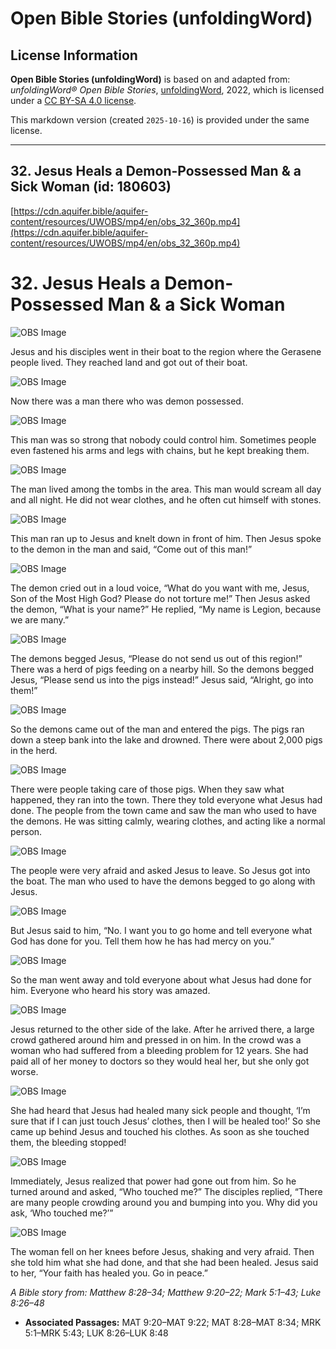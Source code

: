 # Open Bible Stories (unfoldingWord)

## License Information

**Open Bible Stories (unfoldingWord)** is based on and adapted from: _unfoldingWord® Open Bible Stories_, [unfoldingWord](https://unfoldingword.org/utw), 2022, which is licensed under a [CC BY-SA 4.0 license](https://creativecommons.org/licenses/by-sa/4.0/legalcode.en).

This markdown version (created `2025-10-16`) is provided under the same license.



--------------------------------

## 32. Jesus Heals a Demon-Possessed Man & a Sick Woman (id: 180603)

[https://cdn.aquifer.bible/aquifer-content/resources/UWOBS/mp4/en/obs_32_360p.mp4](https://cdn.aquifer.bible/aquifer-content/resources/UWOBS/mp4/en/obs_32_360p.mp4)

32\. Jesus Heals a Demon\-Possessed Man \& a Sick Woman
=======================================================

![OBS Image](https://cdn.aquifer.bible/aquifer-content/resources/UWOBS/jpg/360px/obs-en-32-01.jpg)

Jesus and his disciples went in their boat to the region where the Gerasene people lived. They reached land and got out of their boat.

![OBS Image](https://cdn.aquifer.bible/aquifer-content/resources/UWOBS/jpg/360px/obs-en-32-02.jpg)

Now there was a man there who was demon possessed.

![OBS Image](https://cdn.aquifer.bible/aquifer-content/resources/UWOBS/jpg/360px/obs-en-32-03.jpg)

This man was so strong that nobody could control him. Sometimes people even fastened his arms and legs with chains, but he kept breaking them.

![OBS Image](https://cdn.aquifer.bible/aquifer-content/resources/UWOBS/jpg/360px/obs-en-32-04.jpg)

The man lived among the tombs in the area. This man would scream all day and all night. He did not wear clothes, and he often cut himself with stones.

![OBS Image](https://cdn.aquifer.bible/aquifer-content/resources/UWOBS/jpg/360px/obs-en-32-05.jpg)

This man ran up to Jesus and knelt down in front of him. Then Jesus spoke to the demon in the man and said, “Come out of this man!”

![OBS Image](https://cdn.aquifer.bible/aquifer-content/resources/UWOBS/jpg/360px/obs-en-32-06.jpg)

The demon cried out in a loud voice, “What do you want with me, Jesus, Son of the Most High God? Please do not torture me!” Then Jesus asked the demon, “What is your name?” He replied, “My name is Legion, because we are many.”

![OBS Image](https://cdn.aquifer.bible/aquifer-content/resources/UWOBS/jpg/360px/obs-en-32-07.jpg)

The demons begged Jesus, “Please do not send us out of this region!” There was a herd of pigs feeding on a nearby hill. So the demons begged Jesus, “Please send us into the pigs instead!” Jesus said, “Alright, go into them!”

![OBS Image](https://cdn.aquifer.bible/aquifer-content/resources/UWOBS/jpg/360px/obs-en-32-08.jpg)

So the demons came out of the man and entered the pigs. The pigs ran down a steep bank into the lake and drowned. There were about 2,000 pigs in the herd.

![OBS Image](https://cdn.aquifer.bible/aquifer-content/resources/UWOBS/jpg/360px/obs-en-32-09.jpg)

There were people taking care of those pigs. When they saw what happened, they ran into the town. There they told everyone what Jesus had done. The people from the town came and saw the man who used to have the demons. He was sitting calmly, wearing clothes, and acting like a normal person.

![OBS Image](https://cdn.aquifer.bible/aquifer-content/resources/UWOBS/jpg/360px/obs-en-32-10.jpg)

The people were very afraid and asked Jesus to leave. So Jesus got into the boat. The man who used to have the demons begged to go along with Jesus.

![OBS Image](https://cdn.aquifer.bible/aquifer-content/resources/UWOBS/jpg/360px/obs-en-32-11.jpg)

But Jesus said to him, “No. I want you to go home and tell everyone what God has done for you. Tell them how he has had mercy on you.”

![OBS Image](https://cdn.aquifer.bible/aquifer-content/resources/UWOBS/jpg/360px/obs-en-32-12.jpg)

So the man went away and told everyone about what Jesus had done for him. Everyone who heard his story was amazed.

![OBS Image](https://cdn.aquifer.bible/aquifer-content/resources/UWOBS/jpg/360px/obs-en-32-13.jpg)

Jesus returned to the other side of the lake. After he arrived there, a large crowd gathered around him and pressed in on him. In the crowd was a woman who had suffered from a bleeding problem for 12 years. She had paid all of her money to doctors so they would heal her, but she only got worse.

![OBS Image](https://cdn.aquifer.bible/aquifer-content/resources/UWOBS/jpg/360px/obs-en-32-14.jpg)

She had heard that Jesus had healed many sick people and thought, ‘I’m sure that if I can just touch Jesus’ clothes, then I will be healed too!’ So she came up behind Jesus and touched his clothes. As soon as she touched them, the bleeding stopped!

![OBS Image](https://cdn.aquifer.bible/aquifer-content/resources/UWOBS/jpg/360px/obs-en-32-15.jpg)

Immediately, Jesus realized that power had gone out from him. So he turned around and asked, “Who touched me?” The disciples replied, “There are many people crowding around you and bumping into you. Why did you ask, ‘Who touched me?’”

![OBS Image](https://cdn.aquifer.bible/aquifer-content/resources/UWOBS/jpg/360px/obs-en-32-16.jpg)

The woman fell on her knees before Jesus, shaking and very afraid. Then she told him what she had done, and that she had been healed. Jesus said to her, “Your faith has healed you. Go in peace.”

*A Bible story from: Matthew 8:28–34; Matthew 9:20–22; Mark 5:1–43; Luke 8:26–48*

* **Associated Passages:** MAT 9:20–MAT 9:22; MAT 8:28–MAT 8:34; MRK 5:1–MRK 5:43; LUK 8:26–LUK 8:48

